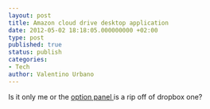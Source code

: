 ```yaml
---
layout: post
title: Amazon cloud drive desktop application
date: 2012-05-02 18:18:05.000000000 +02:00
type: post
published: true
status: publish
categories:
- Tech
author: Valentino Urbano 
---
```


Is it only me or the [option panel ][0]is a rip off of dropbox one?


[0]: http://www.theverge.com/2012/5/2/2993809/amazon-cloud-drive-desktop-app